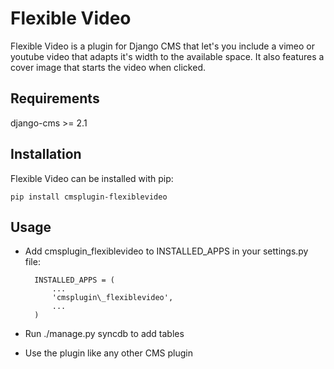 # Flexible Video
Flexible Video is a plugin for Django CMS that let's you include a vimeo
or youtube video that adapts it's width to the available space. It also
features a cover image that starts the video when clicked.

## Requirements
django-cms >= 2.1

## Installation
Flexible Video can be installed with pip:

	pip install cmsplugin-flexiblevideo

## Usage
- Add cmsplugin\_flexiblevideo to INSTALLED\_APPS in your settings.py file:

		INSTALLED_APPS = (
			...
			'cmsplugin\_flexiblevideo',
			...
		)

- Run ./manage.py syncdb to add tables

- Use the plugin like any other CMS plugin

